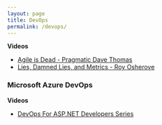```yaml
---
layout: page
title: DevOps
permalink: /devops/
---
```


**Videos**
- [Agile is Dead - Pragmatic Dave Thomas](https://www.youtube.com/watch?v=a-BOSpxYJ9M&list=PLwCc4eC3nGb8Z_NzLBuulISUk8VsogccF)
- [Lies, Damned Lies, and Metrics - Roy Osherove](https://www.youtube.com/watch?v=goihWvyqRow&list=PLwCc4eC3nGb8Z_NzLBuulISUk8VsogccF)

[](#microsoft-azure-devops)
### Microsoft Azure DevOps

**Videos**
- [DevOps For ASP.NET Developers Series](https://www.youtube.com/playlist?list=PLlrxD0HtieHgaH7L8UwhPztKDsdZBGZsj)